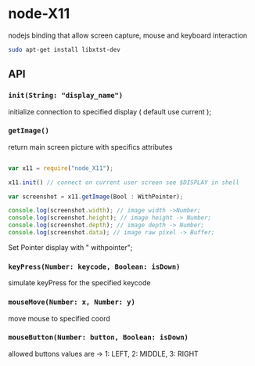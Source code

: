 # node-X11
nodejs binding that allow screen capture, mouse and keyboard interaction
```bash
sudo apt-get install libxtst-dev
```

## API

### `init(String: "display_name")`
 initialize connection to specified display ( default use current );

### `getImage()`

 return main screen picture with specifics attributes 

 ```js

var x11 = require("node_X11");

x11.init() // connect on current user screen see $DISPLAY in shell

var screenshot = x11.getImage(Bool : WithPointer);

console.log(screenshot.width); // image width ->Number;
console.log(screenshot.height); // image height -> Number;
console.log(screenshot.depth); // image depth -> Number;
console.log(screenshot.data); // image raw pixel -> Buffer;

 ```
Set Pointer display with " withpointer";

### `keyPress(Number: keycode, Boolean: isDown)`

 simulate keyPress for the specified keycode 
### `mouseMove(Number: x, Number: y)`

 move mouse to specified coord
### `mouseButton(Number: button, Boolean: isDown)`

 allowed buttons values are ->  1: LEFT, 2: MIDDLE, 3: RIGHT



